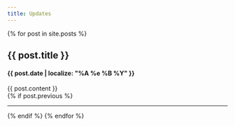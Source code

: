```yaml
---
title: Updates
---
```

{% for post in site.posts %}
<article class="update">
<h2>{{ post.title }}</h2>
<h4>{{ post.date | localize: "%A %e %B %Y" }}</h4>
{{ post.content }}
</article>
{% if post.previous %}
<hr>
{% endif %}
{% endfor %}
